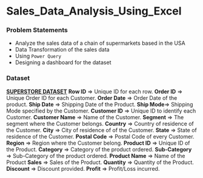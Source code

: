 # Sales_Data_Analysis_Using_Excel

### Problem Statements
- Analyze the sales data of a chain of supermarkets based in the USA
- Data Transformation of the sales data
- Using ```Power Query``` 
- Designing a dashboard for the dataset

### Dataset
[**SUPERSTORE DATASET**](https://www.kaggle.com/datasets/vivek468/superstore-dataset-final/)
**Row ID** => Unique ID for each row.
**Order ID** => Unique Order ID for each Customer.
**Order Date** => Order Date of the product.
**Ship Date** => Shipping Date of the Product.
**Ship Mode**=> Shipping Mode specified by the Customer.
**Customer ID** => Unique ID to identify each Customer.
**Customer Name** => Name of the Customer.
**Segment** => The segment where the Customer belongs.
**Country** => Country of residence of the Customer.
**City** => City of residence of of the Customer.
**State** => State of residence of the Customer.
**Postal Code** => Postal Code of every Customer.
**Region** => Region where the Customer belong.
**Product ID** => Unique ID of the Product.
**Category** => Category of the product ordered.
**Sub-Category** => Sub-Category of the product ordered.
**Product Name** => Name of the Product
**Sales** => Sales of the Product.
**Quantity** => Quantity of the Product.
**Discount** => Discount provided.
**Profit** => Profit/Loss incurred.